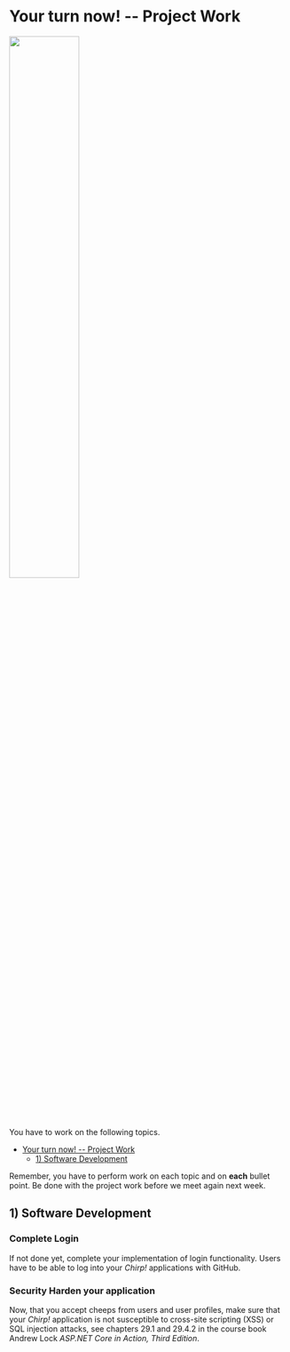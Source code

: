 # Your turn now! -- Project Work

<img src="https://media.giphy.com/media/13GIgrGdslD9oQ/giphy.gif" width=50%/>

You have to work on the following topics.

- [Your turn now! -- Project Work](#your-turn-now----project-work)
  - [1) Software Development](#1-software-development)


Remember, you have to perform work on each topic and on **each** bullet point.
Be done with the project work before we meet again next week.


## 1) Software Development

### Complete Login

If not done yet, complete your implementation of login functionality.
Users have to be able to log into your _Chirp!_ applications with GitHub.

### Security Harden your application

Now, that you accept cheeps from users and user profiles, make sure that your _Chirp!_ application is not susceptible to cross-site scripting (XSS) or SQL injection attacks, see chapters 29.1 and 29.4.2 in the course book Andrew Lock _ASP.NET Core in Action, Third Edition_.
